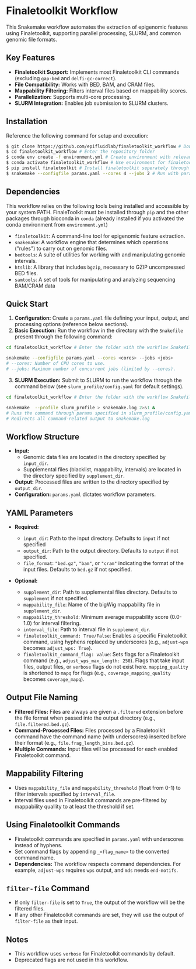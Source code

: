 
# Finaletoolkit Workflow

This Snakemake workflow automates the extraction of epigenomic features using Finaletoolkit, supporting parallel processing, SLURM, and common genomic file formats.

## Key Features

*   **Finaletoolkit Support:** Implements most Finaletoolkit CLI commands (excluding `gap-bed` and `delfi-gc-correct`).
*   **File Compatibility:** Works with BED, BAM, and CRAM files.
*   **Mappability Filtering:** Filters interval files based on mappability scores.
*   **Parallelization:** Supports multi-core processing.
*   **SLURM Integration:** Enables job submission to SLURM clusters.

## Installation

Reference the following command for setup and execution:

```bash
$ git clone https://github.com/epifluidlab/finaletoolkit_workflow # Download the repository containing the workflow
$ cd finaletoolkit_workflow # Enter the repository folder
$ conda env create -f environment.yml # Create environment with relevant conda packages
$ conda activate finaletoolkit_workflow # Use environment for finaletoolkit-workflow
$ pip install finaletoolkit # Install finaletoolkit seperately through pip 
$ snakemake --configfile params.yaml --cores 4 --jobs 2 # Run with parameters set in params.yaml
```

## Dependencies

This workflow relies on the following tools being installed and accessible by your system PATH. FinaleToolkit must be installed through `pip` and the other packages through bioconda in `conda` (already installed if you activated the conda environment from `environment.yml`)

* `finaletoolkit`: A command-line tool for epigenomic feature extraction.
* `snakemake`: A workflow engine that determines which operations ("rules") to carry out on genomic files.
* `bedtools`: A suite of utilities for working with and manipulating genomic intervals.
* `htslib`: A library that includes `bgzip`, necessary to GZIP uncompressed BED files. 
* `samtools`: A set of tools for manipulating and analyzing sequencing BAM/CRAM data

## Quick Start

1.  **Configuration:**  Create a `params.yaml` file defining your input, output, and processing options (reference below sections).
2.  **Basic Execution:** Run the workflow in the directory with the `Snakefile` present through the following command:
```bash
cd finaletoolkit_workflow # Enter the folder with the workflow Snakefile

snakemake --configfile params.yaml --cores <cores> --jobs <jobs>
# --cores: Number of CPU cores to use.
# --jobs: Maximum number of concurrent jobs (limited by --cores).
```
3.  **SLURM Execution:** Submit to SLURM to run the workflow through the command below (see `slurm_profile/config.yaml` for default settings).
```bash
cd finaletoolkit_workflow # Enter the folder with the workflow Snakefile

snakemake  --profile slurm_profile > snakemake.log 2>&1 &
# Runs the command through params specified in slurm_profile/config.yaml in the background (&),
# Redirects all command-related output to snakemake.log
```

## Workflow Structure

*   **Input:**
    *   Genomic data files are located in the directory specified by `input_dir`.
    *   Supplemental files (blacklist, mappability, intervals) are located in the directory specified by `supplement_dir`.
*   **Output:** Processed files are written to the directory specified by `output_dir`.
*   **Configuration:** `params.yaml` dictates workflow parameters.

## YAML Parameters

*   **Required:**
    *   `input_dir`: Path to the input directory. Defaults to `input` if not specified
    *   `output_dir`: Path to the output directory. Defaults to `output` if not specified.
    *    `file_format`: `"bed.gz"`, `"bam"`, or `"cram"` indicating the format of the input files. Defaults to `bed.gz` if not specified.

*   **Optional:**
    *   `supplement_dir`: Path to supplemental files directory. Defaults to `supplement` if not specified. 
    *   `mappability_file`: Name of the bigWig mappability file in `supplement_dir`.
    *    `mappability_threshold`: Minimum average mappability score (0.0-1.0) for interval filtering.
    *  `interval_file`: Path to interval file in `supplement_dir`.
    *   `finaletoolkit_command: True/False`: Enables a specific Finaletoolkit command, using hyphens replaced by underscores (e.g., `adjust-wps` becomes `adjust_wps: True`).
    *   `finaletoolkit_command_flag: value`: Sets flags for a Finaletoolkit command (e.g., `adjust_wps_max_length: 250`). Flags that take input files, output files, or `verbose` flags do not exist here.  `mapping_quality` is shortened to `mapq` for flags (e.g., `coverage_mapping_quality` becomes `coverage_mapq`).

## Output File Naming

*   **Filtered Files:** Files are always are given a `.filtered` extension before the file format when passed into the output directory (e.g., `file.filtered.bed.gz`).
*   **Command-Processed Files:** Files processed by a Finaletoolkit command have the command name (with underscores) inserted before their format (e.g., `file.frag_length_bins.bed.gz`).
*   **Multiple Commands:** Input files will be processed for each enabled Finaletoolkit command.

## Mappability Filtering

*   Uses ``mappability_file`` and ``mappability_threshold`` (float from 0-1) to filter intervals specified by ``interval_file``.
*   Interval files used in Finaletoolkit commands are pre-filtered by mappability quallity to at least the threshold if set. 

## Using Finaletoolkit Commands

*   Finaletoolkit commands are specified in `params.yaml` with underscores instead of hyphens.
*   Set command flags by appending `_<flag_name>` to the converted command name.
*   **Dependencies:**  The workflow respects command dependencies.  For example, `adjust-wps` requires `wps` output, and `mds` needs `end-motifs`.

## `filter-file` Command

*   If only `filter-file` is set to `True`, the output of the workflow will be the filtered files.
*   If any other Finaletoolkit commands are set, they will use the output of `filter-file` as their input.

## Notes

*   This workflow uses `verbose` for Finaletoolkit commands by default.
*  Deprecated flags are not used in this workflow.
